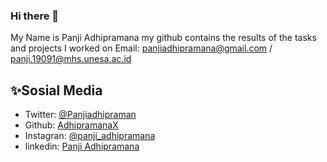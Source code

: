 ### Hi there 👋

My Name is Panji Adhipramana
my github contains the results of the tasks and projects I worked on
Email: panjiadhipramana@gmail.com / panji.19091@mhs.unesa.ac.id

## ✨Sosial Media

- Twitter: [@Panjiadhipraman](https://twitter.com/Panjiadhipraman)
- Github: [AdhipramanaX](https://github.com/adhipramanax)
- Instagran: [@panji_adhipramana](https://github.com/adhipramanax)
- linkedin: [Panji Adhipramana](https://www.linkedin.com/in/panji-adhipramana)
